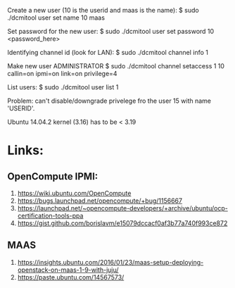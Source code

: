 

Create a new user (10 is the userid and maas is the name):
$ sudo ./dcmitool user set name 10 maas

Set password for the new user:
$ sudo ./dcmitool user set password 10 <password_here>

Identifying channel id (look for LAN):
$ sudo ./dcmitool channel info 1

Make new user ADMINISTRATOR
$ sudo ./dcmitool channel setaccess 1 10 callin=on ipmi=on link=on privilege=4

List users:
$ sudo ./dcmitool user list 1

Problem: can't disable/downgrade privelege fro the user 15 with name 'USERID'.

Ubuntu 14.04.2 kernel (3.16) has to be < 3.19
# Links:
## OpenCompute IPMI:
 1. https://wiki.ubuntu.com/OpenCompute
 2. https://bugs.launchpad.net/opencompute/+bug/1156667
 3. https://launchpad.net/~opencompute-developers/+archive/ubuntu/ocp-certification-tools-ppa
 4. https://gist.github.com/borislavm/e15079dccacf0af3b77a740f993ce872
## MAAS
 1. https://insights.ubuntu.com/2016/01/23/maas-setup-deploying-openstack-on-maas-1-9-with-juju/
 2. https://paste.ubuntu.com/14567573/
